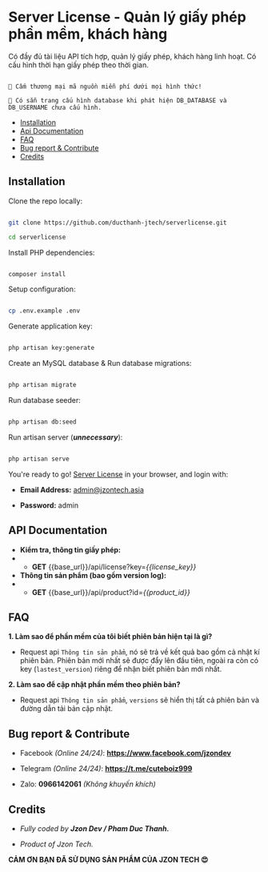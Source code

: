 
# Server License - Quản lý giấy phép phần mềm, khách hàng



Có đầy đủ tài liệu API tích hợp, quản lý giấy phép, khách hàng linh hoạt. Có cấu hình thời hạn giấy phép theo thời gian.

  

```

🚫 Cấm thương mại mã nguồn miễn phí dưới mọi hình thức!

🤩 Có sẵn trang cấu hình database khi phát hiện DB_DATABASE và DB_USERNAME chưa cấu hình.

```

   - [Installation](#installation)
   - [Api Documentation](#api-documentation)
   - [FAQ](#faq)
   - [Bug report & Contribute](#bug-report--contribute)
   - [Credits](#credits)
  

## Installation

  

Clone the repo locally:

  

```sh

git clone https://github.com/ducthanh-jtech/serverlicense.git

cd serverlicense

```

  

Install PHP dependencies:

  

```sh

composer install

```

  

Setup configuration:

  

```sh

cp .env.example .env

```

  

Generate application key:

  

```sh

php artisan key:generate

```

  

Create an MySQL database & Run database migrations:

  

```sh

php artisan migrate

```

  

Run database seeder:

  

```sh

php artisan db:seed

```

  

Run artisan server (***unnecessary***):

  

```sh

php artisan serve

```

  

You're ready to go! [Server License](http://127.0.0.1:8000/) in your browser, and login with:

  

-  **Email Address:** admin@jzontech.asia

-  **Password:** admin

  
## API Documentation

- **Kiểm tra, thông tin giấy phép:** 
- -  **GET** {{base_url}}/api/license?key=*{{license_key}}*
- **Thông tin sản phẩm (bao gồm version log):** 
- - **GET** {{base_url}}/api/product?id=*{{product_id}}*

## FAQ

**1. Làm sao để phần mềm của tôi biết phiên bản hiện tại là gì?** 
- Request api `Thông tin sản phẩm`, nó sẽ trả về kết quả bao gồm cả nhật kí phiên bản. Phiên bản mới nhất sẽ được đẩy lên đầu tiên, ngoài ra còn có key (`lastest_version`) riêng để nhận biết phiên bản mới nhất.

**2. Làm sao để cập nhật phần mềm theo phiên bản?** 
- Request api `Thông tin sản phẩm`, `versions` sẽ hiển thị tất cả phiên bản và đường dẫn tải bản cập nhật.

## Bug report & Contribute

- Facebook *(Online 24/24)*: **https://www.facebook.com/jzondev**

- Telegram *(Online 24/24)*: **https://t.me/cuteboiz999**

- Zalo: **0966142061**  *(Không khuyến khích)*

  

## Credits

  

-  *Fully coded by **Jzon Dev / Pham Duc Thanh.***

-  *Product of Jzon Tech.*

  

**CẢM ƠN BẠN ĐÃ SỬ DỤNG SẢN PHẨM CỦA JZON TECH 😍**

